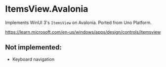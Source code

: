 # ItemsView.Avalonia
Implements WinUI 3's  `ItemsView` on Avalonia. Ported from Uno Platform.

https://learn.microsoft.com/en-us/windows/apps/design/controls/itemsview

## Not implemented:

- Keyboard navigation
